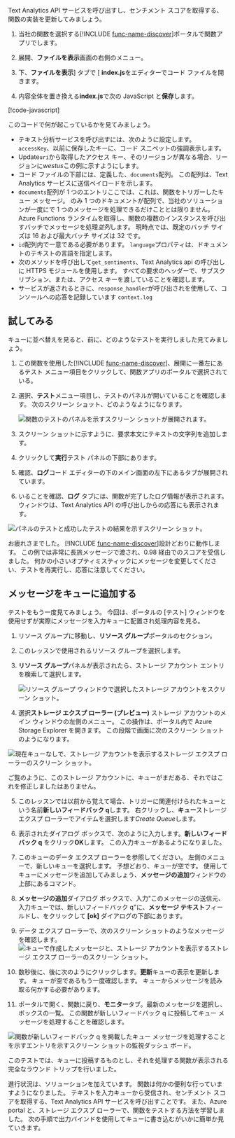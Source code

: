 Text Analytics API サービスを呼び出すし、センチメント スコアを取得する、関数の実装を更新してみましょう。

1. 当社の関数を選択する[!INCLUDE [func-name-discover](./func-name-discover.md)]ポータルで関数アプリでします。

1. 展開、**ファイルを表示**画面の右側のメニュー。

1. 下、**ファイルを表示**] タブで [ **index.js**をエディターでコード ファイルを開きます。

1. 内容全体を置き換える**index.js**で次の JavaScript と**保存**します。

[!code-javascript[](../code/discover-sentiment-sort.js?highlight=7)]

このコードで何が起こっているかを見てみましょう。

- テキスト分析サービスを呼び出すには、次のように設定します。 `accessKey`、以前に保存したキーに、コード スニペットの強調表示します。
- Update`uri`から取得したアクセス キー、そのリージョンが異なる場合、リージョンに*westus*この例に示すようにします。
- コード ファイルの下部には、定義した、`documents`配列。 この配列は、Text Analytics サービスに送信ペイロードを示します。
- `documents`配列が 1 つのエントリここでは、これは、関数をトリガーしたキュー メッセージ。 のみ 1 つのドキュメントが配列で、当社のソリューションが一度にで 1 つのメッセージを処理できるだけこととは限りません。 Azure Functions ランタイムを取得し、関数の複数のインスタンスを呼び出すバッチでメッセージを処理*並列*します。 現時点では、既定のバッチ サイズは 16 および最大バッチ サイズは 32 です。
- `id`配列内で一意である必要があります。 `language`プロパティは、ドキュメントのテキストの言語を指定します。
- 次のメソッドを呼び出して`get_sentiments`、Text Analytics api の呼び出しに HTTPS モジュールを使用します。 すべての要求のヘッダーで、サブスクリプション、または、アクセス キーを渡していることを確認します。
- サービスが返されるときに、`response_handler`が呼び出されを使用して、コンソールへの応答を記録しています `context.log`


## <a name="try-it-out"></a>試してみる

キューに並べ替えを見ると、前に、どのようなテストを実行しました見てみましょう。

1. この関数を使用した[!INCLUDE [func-name-discover](./func-name-discover.md)]、展開に一番左にあるテスト メニュー項目をクリックして、関数アプリのポータルで選択されている。

1. 選択、**テスト**メニュー項目し、テストのパネルが開いていることを確認します。 次のスクリーン ショット、どのようなようになります。

    ![関数のテストのパネルを示すスクリーン ショットが展開されます。](../media/test-panel-open-small.png)

1. スクリーン ショットに示すように、要求本文にテキストの文字列を追加します。

1.  クリックして**実行**テスト パネルの下部にあります。

1. 確認、**ログ**コード エディターの下のメイン画面の左下にあるタブが展開されています。

1. いることを確認、**ログ** タブには、関数が完了したログ情報が表示されます。 ウィンドウは、Text Analytics API の呼び出しからの応答にも表示されます。

![パネルのテストと成功したテストの結果を示すスクリーン ショット。](../media/sentiment-response-log1.png)

お疲れさまでした。 [!INCLUDE [func-name-discover](./func-name-discover.md)]設計どおりに動作します。 この例では非常に長旅メッセージで渡され、0.98 経由でのスコアを受信しました。 何かの小さいオプティミスティックにメッセージを変更してください、テストを再実行し、応答に注意してください。

## <a name="add-a-message-to-the-queue"></a>メッセージをキューに追加する

テストをもう一度見てみましょう。 今回は、ポータルの [テスト] ウィンドウを使用せずが実際にメッセージを入力キューに配置され処理内容を見る。

1. リソース グループに移動し、**リソース グループ**ポータルのセクション。

1. このレッスンで使用されるリソース グループを選択します。

1. **リソース グループ**パネルが表示されたら、ストレージ アカウント エントリを検索して選択します。

    ![リソース グループ ウィンドウで選択したストレージ アカウントをスクリーン ショット。](../media/select-storage-account.png)

1. 選択**ストレージ エクスプ ローラー (プレビュー)** ストレージ アカウントのメイン ウィンドウの左側のメニュー。  この操作は、ポータル内で Azure Storage Explorer を開きます。 この段階で画面に次のスクリーン ショットのようになります。

![現在キューなしで、ストレージ アカウントを表示するストレージ エクスプ ローラーのスクリーン ショット。](../media/sa-no-queue.png)

ご覧のように、このストレージ アカウントに、キューがまだある、それではこれを修正しましたはありません。

5. このレッスンでは以前から覚えて場合、トリガーに関連付けられたキューという名前**新しいフィードバック q**します。 右クリックし、**キュー**ストレージ エクスプ ローラーでアイテムを選択します*Create Queue*します。

1. 表示されたダイアログ ボックスで、次のように入力します。**新しいフィードバック q**  をクリック**OK**します。 この入力キューがあるようになりました。

1. このキューのデータ エクスプ ローラーを参照してください。 左側のメニューで、新しいキューを選択します。 予想どおり、キューが空です。 使用してキューにメッセージを追加してみましょう、**メッセージの追加**ウィンドウの上部にあるコマンド。

1. **メッセージの追加**ダイアログ ボックスで、入力"このメッセージの送信元、入力キューでは、新しいフィードバック q"に、**メッセージ テキスト**フィールドし、をクリックして **[ok]** ダイアログの下部にあります。

1. データ エクスプ ローラーで、次のスクリーン ショットのようなメッセージを確認します。
    ![キューで作成したメッセージと、ストレージ アカウントを表示するストレージ エクスプ ローラーのスクリーン ショット。](../media/message-in-input-queue.png)

1. 数秒後に、後に次のようにクリックします。**更新**キューの表示を更新します。 キューが空であるもう一度確認します。 キューからメッセージを読み取る何かする必要があります。

1. ポータルで開く、関数に戻り、**モニター**タブ。最新のメッセージを選択し、ボックスの一覧。 この関数が新しいフィードバック q に投稿してキュー メッセージを処理することを確認します。

![関数が新しいフィードバック q を掲載したキュー メッセージを処理することを示すエントリを示すスクリーン ショットの監視ダッシュ ボード。](../media/message-in-monitor.png)

このテストでは、キューに投稿するものとし、それを処理する関数が表示される完全なラウンド トリップを行いました。

進行状況は、ソリューションを加えています。 関数は何かの便利な行っていますようになりました。 テキストを入力キューから受信され、センチメント スコアを取得する、Text Analytics API サービスを呼び出すことです。  また、Azure portal と、ストレージ エクスプ ローラーで、関数をテストする方法を学習しました。 次の手順で出力バインドを使用してキューに書き込むがいかに簡単か見ていきます。